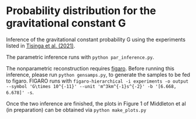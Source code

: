 # Probability distribution for the gravitational constant G
Inference of the gravitational constant probability G using the experiments listed in [Tisinga et al. (2021)](https://journals.aps.org/rmp/abstract/10.1103/RevModPhys.93.025010).

The parametric inference runs with `python par_inference.py`.

The nonparametric reconstruction requires [figaro](https://github.com/sterinaldi/figaro). Before running this inference, please run `python gensamps.py`, to generate the samples to be fed to figaro. FIGARO runs with `figaro-hierarchical -i experiments -o output --symbol 'G\times 10^{-11}' --unit 'm^3km^{-1}s^{-2}' -b '[6.668, 6.678]' -s`.

Once the two inference are finished, the plots in Figure 1 of Middleton et al (in preparation) can be obtained via `python make_plots.py`
